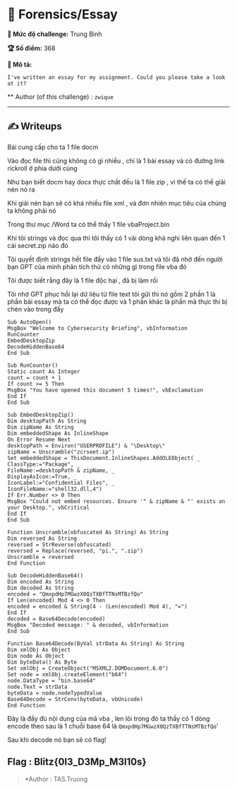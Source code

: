 # 🧠 Forensics/Essay

**🎯 Mức độ challenge:** Trung Bình

**🏆 Số điểm:** 368

**📝 Mô tả:** 

`I've written an essay for my assignment. Could you please take a look at it?`

** Author (of this challenge) : `zwique`

---

## ✍️ Writeups

Bài cung cấp cho ta 1 file docm 

Vào đọc file thì cũng không có gì nhiều , chỉ là 1 bài essay và có đường link rickroll ở phía dưới cùng

Như bạn biết docm hay docx thực chất đều là 1 file zip , vì thế ta có thể giải nén nó ra 

Khi giải nén bạn sẽ có khá nhiều file xml , và đơn nhiên mục tiêu của chúng ta không phải nó

Trong thư mục /Word ta có thể thấy 1 file vbaProject.bin 

Khi tôi strings và đọc qua thì tôi thấy có 1 vài dòng khả nghi liên quan đến 1 cái secret.zip nào đó

Tôi quyết định strings hết file đấy vào 1 file sus.txt và tôi đã nhờ đến người bạn GPT của minh phân tích thử có những gì trong file vba đó

Tôi được biết rằng đây là 1 file độc hại , đã bị làm rối 

Tôi nhờ GPT phục hồi lại dữ liệu từ file text tôi gửi thì nó gồm 2 phần 1 là phần bài essay mà ta có thể đọc được và 1 phần khác là phần mã thực thi bị chèn vào trong đấy 

```vba
Sub AutoOpen()
MsgBox "Welcome to Cybersecurity Briefing", vbInformation
RunCounter
EmbedDesktopZip
DecodeHiddenBase64
End Sub

Sub RunCounter()
Static count As Integer
count = count + 1
If count >= 5 Then
MsgBox "You have opened this document 5 times!", vbExclamation
End If
End Sub

Sub EmbedDesktopZip()
Dim desktopPath As String
Dim zipName As String
Dim embeddedShape As InlineShape
On Error Resume Next
desktopPath = Environ("USERPROFILE") & "\Desktop\"
zipName = Unscramble("zcrseet.ip")
Set embeddedShape = ThisDocument.InlineShapes.AddOLEObject( _
ClassType:="Package", _
FileName:=desktopPath & zipName, _
DisplayAsIcon:=True, _
IconLabel:="Confidential Files", _
IconFileName:="shell32.dll,4")
If Err.Number <> 0 Then
MsgBox "Could not embed resources. Ensure '" & zipName & "' exists on your Desktop.", vbCritical
End If
End Sub

Function Unscramble(obfuscated As String) As String
Dim reversed As String
reversed = StrReverse(obfuscated)
reversed = Replace(reversed, "pi.", ".zip")
Unscramble = reversed
End Function

Sub DecodeHiddenBase64()
Dim encoded As String
Dim decoded As String
encoded = "QmxpdHp7MGwzX0QzTXBfTTNsMTBzfQo"
If Len(encoded) Mod 4 <> 0 Then
encoded = encoded & String(4 - (Len(encoded) Mod 4), "=")
End If
decoded = Base64Decode(encoded)
MsgBox "Decoded message: " & decoded, vbInformation
End Sub

Function Base64Decode(ByVal strData As String) As String
Dim xmlObj As Object
Dim node As Object
Dim byteData() As Byte
Set xmlObj = CreateObject("MSXML2.DOMDocument.6.0")
Set node = xmlObj.createElement("b64")
node.DataType = "bin.base64"
node.Text = strData
byteData = node.nodeTypedValue
Base64Decode = StrConv(byteData, vbUnicode)
End Function
```

Đây là đầy đủ nội dung của mã vba , len lỏi trong đó ta thấy có 1 dòng encode theo sau là 1 chuỗi base 64 là ```QmxpdHp7MGwzX0QzTXBfTTNsMTBzfQo```'

Sau khi decode nó bạn sẽ có flag!

## Flag : Blitz{0l3_D3Mp_M3l10s}



> *Author : TAS.Truong 


